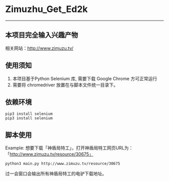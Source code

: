 # Zimuzhu_Get_Ed2k
---
## 本项目完全输入兴趣产物
相关网站：http://www.zimuzu.tv/

## 使用须知

1. 本项目基于Python Selenium 库, 需要下载 Google Chrome 方可正常运行
2. 需要将 chromedriver 放置在与脚本文件统一目录下。

## 依赖环境
```Shell
pip3 install selenium
pip3 install selenium
```
## 脚本使用
Example:
    想要下载「神盾局特工」，打开神盾局特工网页URL为：「http://www.zimuzu.tv/resource/30675」

```Shell
python3 main.py http://www.zimuzu.tv/resource/30675
```
过一会窗口会输出所有神盾局特工的电驴下载地址。






